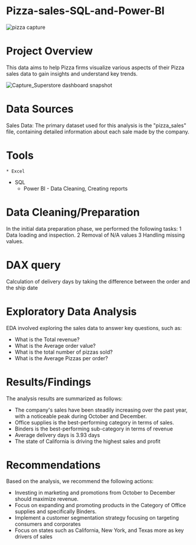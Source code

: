 # Pizza-sales-SQL-and-Power-BI

![pizza capture](https://github.com/Mona-Bhagat/Pizza-sales-SQL-and-Power-BI/assets/148805047/b29e6e8c-3d3d-4145-acc3-22bd87a227d7)

# Project Overview
This data aims to help Pizza firms visualize various aspects of their Pizza sales data to gain insights and understand key trends.

![Capture_Superstore dashboard snapshot](https://github.com/Mona-Bhagat/Superstore-sales-data-analysis/assets/148805047/59a8fcac-baa5-459a-9866-60f0c5dc3785)


# Data Sources
Sales Data: The primary dataset used for this analysis is the "pizza_sales" file, containing detailed information about each sale made by the company.

# Tools
	* Excel
  * SQL
	* Power BI - Data Cleaning, Creating reports

# Data Cleaning/Preparation
In the initial data preparation phase, we performed the following tasks:
	1 Data loading and inspection.
	2 Removal of N/A values
  3 Handling missing values.
  
# DAX query
Calculation of delivery days by taking the difference between the order and the ship date 

# Exploratory Data Analysis
EDA involved exploring the sales data to answer key questions, such as:
* What is the Total revenue?
* What is the Average order value?
* What is the total number of pizzas sold?
* What is the Average Pizzas per order?

# Results/Findings
The analysis results are summarized as follows:
* The company's sales have been steadily increasing over the past year, with a noticeable peak during October and December.
* Office supplies is the best-performing category in terms of sales.
* Binders is the best-performing sub-category in terms of revenue
* Average delivery days is 3.93 days 
* The state of California is driving the highest sales and profit 
	 
# Recommendations
Based on the analysis, we recommend the following actions:
* Investing in marketing and promotions from October to December should maximize revenue.
* Focus on expanding and promoting products in the Category of Office supplies and specifically Binders.
* Implement a customer segmentation strategy focusing on targeting consumers and corporates
* Focus on states such as California, New York, and Texas more as key drivers of sales
